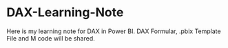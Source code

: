 # DAX-Learning-Note
Here is my learning note for DAX in Power BI.
DAX Formular, .pbix Template File and M code will be shared.
